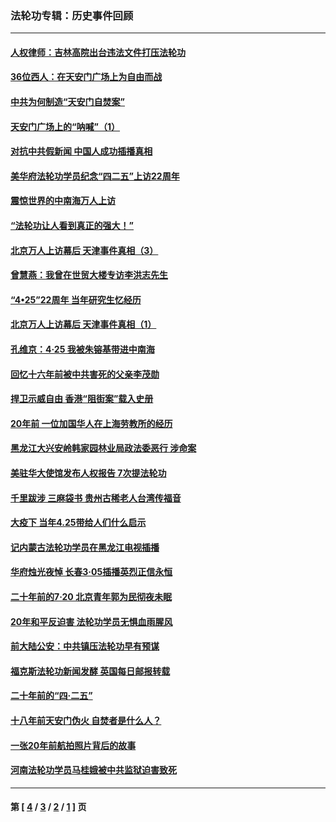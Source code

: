 ### 法轮功专辑：历史事件回顾
---
#### [人权律师：吉林高院出台违法文件打压法轮功](../../pages/nf5793/n13825665.md?11260430) 
#### [36位西人：在天安门广场上为自由而战](../../pages/nf5793/n13390029.md?11260430) 
#### [中共为何制造“天安门自焚案”](../../pages/nf5793/n13183270.md?11260430) 
#### [天安门广场上的“呐喊”（1）](../../pages/nf5793/n13105277.md?11260430) 
#### [对抗中共假新闻 中国人成功插播真相](../../pages/nf5793/n12910618.md?11260430) 
#### [美华府法轮功学员纪念“四二五”上访22周年](../../pages/nf5793/n12904445.md?11260430) 
#### [震惊世界的中南海万人上访](../../pages/nf5793/n12903976.md?11260430) 
#### [“法轮功让人看到真正的强大！”](../../pages/nf5793/n12903195.md?11260430) 
#### [北京万人上访幕后 天津事件真相（3）](../../pages/nf5793/n12902807.md?11260430) 
#### [曾慧燕：我曾在世贸大楼专访李洪志先生](../../pages/nf5793/n12898729.md?11260430) 
#### [“4•25”22周年 当年研究生忆经历](../../pages/nf5793/n12894152.md?11260430) 
#### [北京万人上访幕后 天津事件真相（1）](../../pages/nf5793/n12885174.md?11260430) 
#### [孔维京：4·25 我被朱镕基带进中南海](../../pages/nf5793/n12864987.md?11260430) 
#### [回忆十六年前被中共害死的父亲李茂勋](../../pages/nf5793/n12880270.md?11260430) 
#### [捍卫示威自由 香港“阻街案”载入史册](../../pages/nf5793/n12811245.md?11260430) 
#### [20年前 一位加国华人在上海劳教所的经历](../../pages/nf5793/n12707932.md?11260430) 
#### [黑龙江大兴安岭韩家园林业局政法委恶行 涉命案](../../pages/nf5793/n12622815.md?11260430) 
#### [美驻华大使馆发布人权报告 7次提法轮功](../../pages/nf5793/n12520541.md?11260430) 
#### [千里跋涉 三麻袋书 贵州古稀老人台湾传福音](../../pages/nf5793/n12198750.md?11260430) 
#### [大疫下 当年4.25带给人们什么启示](../../pages/nf5793/n12058565.md?11260430) 
#### [记内蒙古法轮功学员在黑龙江电视插播](../../pages/nf5793/n11699194.md?11260430) 
#### [华府烛光夜悼 长春3·05插播英烈正信永恒](../../pages/nf5793/n11397432.md?11260430) 
#### [二十年前的7·20 北京青年郭为民彻夜未眠](../../pages/nf5793/n11354195.md?11260430) 
#### [20年和平反迫害 法轮功学员无惧血雨腥风](../../pages/nf5793/n11348279.md?11260430) 
#### [前大陆公安：中共镇压法轮功早有预谋](../../pages/nf5793/n11352168.md?11260430) 
#### [福克斯法轮功新闻发酵  英国每日邮报转载](../../pages/nf5793/n11285952.md?11260430) 
#### [二十年前的“四·二五”](../../pages/nf5793/n11207639.md?11260430) 
#### [十八年前天安门伪火 自焚者是什么人？](../../pages/nf5793/n10996556.md?11260430) 
#### [一张20年前航拍照片背后的故事](../../pages/nf5793/n10693797.md?11260430) 
#### [河南法轮功学员马桂娥被中共监狱迫害致死](../../pages/nf5793/n10684974.md?11260430) 

---
#### 第 [ [4](./4.md?11260430) / [3](./3.md?11260430) / [2](./2.md?11260430) / [1](./1.md?11260430) ] 页
